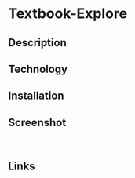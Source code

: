 # Textbook-Explore

## Description


## Technology


## Installation


## Screenshot
![]()
![]()
![]()
![]()
![]()
![]()



## Links

[]()

[]()